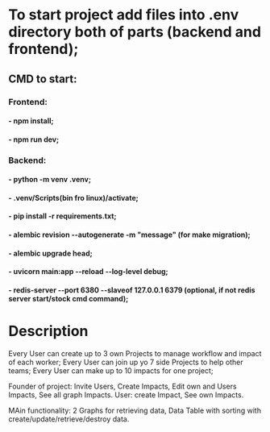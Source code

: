 # To start project add files into .env directory both of parts (backend and frontend);

## CMD to start:

### Frontend:

#### - npm install;

#### - npm run dev;

### Backend:

#### - python -m venv .venv;

#### - .venv/Scripts(bin fro linux)/activate;

#### - pip install -r requirements.txt;

#### - alembic revision --autogenerate -m "message" (for make migration);

#### - alembic upgrade head;

#### - uvicorn main:app --reload --log-level debug;

#### - redis-server --port 6380 --slaveof 127.0.0.1 6379 (optional, if not redis server start/stock cmd command);

# Description

Every User can create up to 3 own Projects to manage workflow and impact of each worker;
Every User can join up yo 7 side Projects to help other teams;
Every User can make up to 10 impacts for one project;

Founder of project: Invite Users, Create Impacts, Edit own and Users Impacts, See all graph Impacts.
User: create Impact, See own Impacts.

MAin functionality: 2 Graphs for retrieving data, Data Table with sorting with create/update/retrieve/destroy data.
